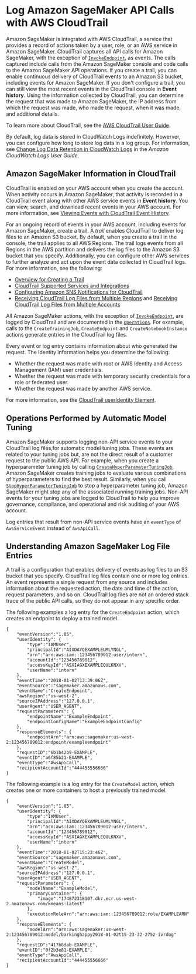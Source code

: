 # Log Amazon SageMaker API Calls with AWS CloudTrail<a name="logging-using-cloudtrail"></a>

Amazon SageMaker is integrated with AWS CloudTrail, a service that provides a record of actions taken by a user, role, or an AWS service in Amazon SageMaker\. CloudTrail captures all API calls for Amazon SageMaker, with the exception of [ `InvokeEndpoint`](https://docs.aws.amazon.com/sagemaker/latest/APIReference/API_InvokeEndpoint.html), as events\. The calls captured include calls from the Amazon SageMaker console and code calls to the Amazon SageMaker API operations\. If you create a trail, you can enable continuous delivery of CloudTrail events to an Amazon S3 bucket, including events for Amazon SageMaker\. If you don't configure a trail, you can still view the most recent events in the CloudTrail console in **Event history**\. Using the information collected by CloudTrail, you can determine the request that was made to Amazon SageMaker, the IP address from which the request was made, who made the request, when it was made, and additional details\. 

To learn more about CloudTrail, see the [AWS CloudTrail User Guide](https://docs.aws.amazon.com/awscloudtrail/latest/userguide/)\.

By default, log data is stored in CloudWatch Logs indefinitely\. Howerver, you can configure how long to store log data in a log group\. For information, see [Change Log Data Retention in CloudWatch Logs](https://docs.aws.amazon.com/AmazonCloudWatch/latest/logs/Working-with-log-groups-and-streams.html#SettingLogRetention) in the *Amazon CloudWatch Logs User Guide*\.

## Amazon SageMaker Information in CloudTrail<a name="sagemaker-info-in-cloudtrail"></a>

CloudTrail is enabled on your AWS account when you create the account\. When activity occurs in Amazon SageMaker, that activity is recorded in a CloudTrail event along with other AWS service events in **Event history**\. You can view, search, and download recent events in your AWS account\. For more information, see [Viewing Events with CloudTrail Event History](https://docs.aws.amazon.com/awscloudtrail/latest/userguide/view-cloudtrail-events.html)\. 

For an ongoing record of events in your AWS account, including events for Amazon SageMaker, create a trail\. A *trail* enables CloudTrail to deliver log files to an Amazon S3 bucket\. By default, when you create a trail in the console, the trail applies to all AWS Regions\. The trail logs events from all Regions in the AWS partition and delivers the log files to the Amazon S3 bucket that you specify\. Additionally, you can configure other AWS services to further analyze and act upon the event data collected in CloudTrail logs\. For more information, see the following: 
+ [Overview for Creating a Trail](https://docs.aws.amazon.com/awscloudtrail/latest/userguide/cloudtrail-create-and-update-a-trail.html)
+ [CloudTrail Supported Services and Integrations](https://docs.aws.amazon.com/awscloudtrail/latest/userguide/cloudtrail-aws-service-specific-topics.html#cloudtrail-aws-service-specific-topics-integrations)
+ [Configuring Amazon SNS Notifications for CloudTrail](https://docs.aws.amazon.com/awscloudtrail/latest/userguide/getting_notifications_top_level.html)
+ [Receiving CloudTrail Log Files from Multiple Regions](https://docs.aws.amazon.com/awscloudtrail/latest/userguide/receive-cloudtrail-log-files-from-multiple-regions.html) and [Receiving CloudTrail Log Files from Multiple Accounts](https://docs.aws.amazon.com/awscloudtrail/latest/userguide/cloudtrail-receive-logs-from-multiple-accounts.html)

All Amazon SageMaker actions, with the exception of [ `InvokeEndpoint`](https://docs.aws.amazon.com/sagemaker/latest/APIReference/API_InvokeEndpoint.html), are logged by CloudTrail and are documented in the [ `Operations`](https://docs.aws.amazon.com/sagemaker/latest/APIReference/API_Operations.html)\. For example, calls to the `CreateTrainingJob`, `CreateEndpoint` and `CreateNotebookInstance` actions generate entries in the CloudTrail log files\. 

Every event or log entry contains information about who generated the request\. The identity information helps you determine the following: 
+ Whether the request was made with root or AWS Identity and Access Management \(IAM\) user credentials\.
+ Whether the request was made with temporary security credentials for a role or federated user\.
+ Whether the request was made by another AWS service\.

For more information, see the [CloudTrail userIdentity Element](https://docs.aws.amazon.com/awscloudtrail/latest/userguide/cloudtrail-event-reference-user-identity.html)\.

## Operations Performed by Automatic Model Tuning<a name="automatic-tuning-secondary"></a>

Amazon SageMaker supports logging non\-API service events to your CloudTrail log files,for automatic model tuning jobs\. These events are related to your tuning jobs but, are not the direct result of a customer request to the public AWS API\. For example, when you create a hyperparameter tuning job by calling [ `CreateHyperParameterTuningJob`](https://docs.aws.amazon.com/sagemaker/latest/APIReference/API_CreateHyperParameterTuningJob.html), Amazon SageMaker creates training jobs to evaluate various combinations of hyperparameters to find the best result\. Similarly, when you call [ `StopHyperParameterTuningJob`](https://docs.aws.amazon.com/sagemaker/latest/APIReference/API_StopHyperParameterTuningJob.html) to stop a hyperparameter tuning job, Amazon SageMaker might stop any of the associated running training jobs\. Non\-API events for your tuning jobs are logged to CloudTrail to help you improve governance, compliance, and operational and risk auditing of your AWS account\.

Log entries that result from non\-API service events have an `eventType` of `AwsServiceEvent` instead of `AwsApiCall`\.

## Understanding Amazon SageMaker Log File Entries<a name="understanding-sagemaker-entries"></a>

A trail is a configuration that enables delivery of events as log files to an S3 bucket that you specify\. CloudTrail log files contain one or more log entries\. An event represents a single request from any source and includes information about the requested action, the date and time of the action, request parameters, and so on\. CloudTrail log files are not an ordered stack trace of the public API calls, so they do not appear in any specific order\. 

The following examples a log entry for the `CreateEndpoint` action, which creates an endpoint to deploy a trained model\.

```
{
    "eventVersion":"1.05",
    "userIdentity": {
        "type":"IAMUser",
        "principalId":"AIXDAYQEXAMPLEUMLYNGL",
        "arn":"arn:aws:iam::123456789012:user/intern",
        "accountId":"123456789012",
        "accessKeyId":"ASXIAGXEXAMPLEQULKNXV",
        "userName":"intern"
    },
    "eventTime":"2018-01-02T13:39:06Z",
    "eventSource":"sagemaker.amazonaws.com",
    "eventName":"CreateEndpoint",
    "awsRegion":"us-west-2",
    "sourceIPAddress":"127.0.0.1",
    "userAgent":"USER_AGENT",
    "requestParameters": {
        "endpointName":"ExampleEndpoint",
        "endpointConfigName":"ExampleEndpointConfig"
    },
    "responseElements": {
        "endpointArn":"arn:aws:sagemaker:us-west-2:123456789012:endpoint/exampleendpoint"
    },
    "requestID":"6b1b42b9-EXAMPLE",
    "eventID":"a6f85b21-EXAMPLE",
    "eventType":"AwsApiCall",
    "recipientAccountId":"444455556666"
}
```

The following example is a log entry for the `CreateModel` action, which creates one or more containers to host a previously trained model\.

```
{
    "eventVersion":"1.05",
    "userIdentity": {
        "type":"IAMUser",
        "principalId":"AIXDAYQEXAMPLEUMLYNGL",
        "arn":"arn:aws:iam::123456789012:user/intern",
        "accountId":"123456789012",
        "accessKeyId":"ASXIAGXEXAMPLEQULKNXV",
        "userName":"intern"
    },
    "eventTime":"2018-01-02T15:23:46Z",
    "eventSource":"sagemaker.amazonaws.com",
    "eventName":"CreateModel",
    "awsRegion":"us-west-2",
    "sourceIPAddress":"127.0.0.1",
    "userAgent":"USER_AGENT",
    "requestParameters": {
        "modelName":"ExampleModel",
        "primaryContainer": {
            "image":"174872318107.dkr.ecr.us-west-2.amazonaws.com/kmeans:latest"
        },
        "executionRoleArn":"arn:aws:iam::123456789012:role/EXAMPLEARN"
    },
    "responseElements": {
        "modelArn":"arn:aws:sagemaker:us-west-2:123456789012:model/barkinghappy2018-01-02t15-23-32-275z-ivrdog"
    },
    "requestID":"417b8dab-EXAMPLE",
    "eventID":"0f2b3e81-EXAMPLE",
    "eventType":"AwsApiCall",
    "recipientAccountId":"444455556666"
}
```